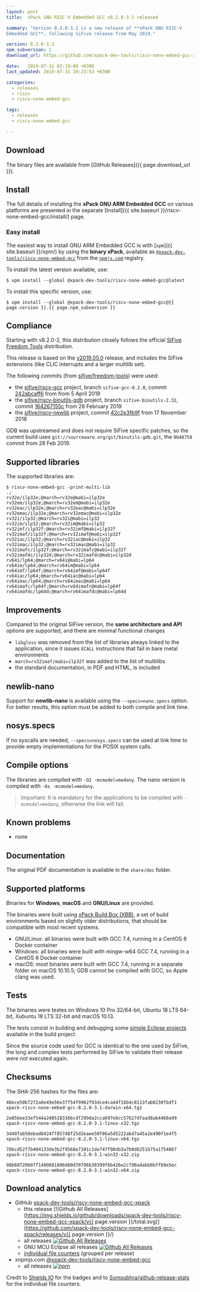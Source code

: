 ```yaml
---
layout: post
title:  xPack GNU RISC-V Embedded GCC v8.2.0-3.1 released

summary: "Version 8.2.0-3.1 is a new release of **xPack GNU RISC-V 
Embedded GCC**, following SiFive release from May 2019."

version: 8.2.0-3.1
npm_subversion: 1
download_url: https://github.com/xpack-dev-tools/riscv-none-embed-gcc-xpack/releases/tag/v8.2.0-3.1/

date:   2019-07-31 03:19:00 +0300
last_updated: 2019-07-31 19:23:53 +0300

categories:
  - releases
  - riscv
  - riscv-none-embed-gcc

tags:
  - releases
  - riscv-none-embed-gcc

---
```


## Download

The binary files are available from [GitHub Releases]({{ page.download_url }}).

## Install

The full details of installing the **xPack GNU ARM Embedded GCC** on 
various platforms are presented in the separate 
[Install]({{ site.baseurl }}/riscv-none-embed-gcc/install/) page.

### Easy install 

The easiest way to install GNU ARM Embedded GCC is with 
[`xpm`]({{ site.baseurl }}/xpm/)
by using the **binary xPack**, available as 
[`@xpack-dev-tools/riscv-none-embed-gcc`](https://www.npmjs.com/package/@xpack-dev-tools/riscv-none-embed-gcc)
from the [`npmjs.com`](https://www.npmjs.com) registry.

To install the latest version available, use:

```console
$ xpm install --global @xpack-dev-tools/riscv-none-embed-gcc@latest
```

To install this specific version, use:

```console
$ xpm install --global @xpack-dev-tools/riscv-none-embed-gcc@{{ page.version }}.{{ page.npm_subversion }}
```

## Compliance

Starting with v8.2.0-2, this distribution closely follows the official 
[SiFive](https://www.sifive.com) 
[Freedom Tools](https://github.com/sifive/freedom-tools) distribution.

This release is based on the 
[v2019.05.0](https://github.com/sifive/freedom-tools/releases/tag/v2019.05.0) 
release, and includes the SiFive extensions (like CLIC interrupts and a 
larger multilib set).

The following commits (from [sifive/freedom-tools](https://github.com/sifive/freedom-tools/tree/master/src)) were used:

- the [sifive/riscv-gcc](https://github.com/sifive/riscv-gcc) project, 
branch `sifive-gcc-8.2.0`, commit
[242abcaff6](https://github.com/sifive/riscv-gcc/tree/242abcaff697d0a1ea12dccc975465e1bfeb8331)
from from 5 April 2019
- the [sifive/riscv-binutils-gdb](https://github.com/sifive/riscv-binutils-gdb) 
project, branch `sifive-binutils-2.32`, commit 
[164267155c](https://github.com/sifive/riscv-binutils-gdb/tree/164267155c96f91472a539ca78ac919993bc5b4e)
from 28 February 2019
- the [sifive/riscv-newlib](https://github.com/sifive/riscv-newlib) project,
commit [42c2e3fb9f](https://github.com/sifive/riscv-newlib/tree/42c2e3fb9f557d59b76d1a64bb6fb32707ff4530)
from 17 November 2018

GDB was upstreamed and does not require SiFive specific patches, 
so the current build uses 
`git://sourceware.org/git/binutils-gdb.git`, the `9b40759` commit from 
28 Feb 2019.

## Supported libraries

The supported libraries are:

```console
$ riscv-none-embed-gcc -print-multi-lib
.;
rv32e/ilp32e;@march=rv32e@mabi=ilp32e
rv32em/ilp32e;@march=rv32em@mabi=ilp32e
rv32eac/ilp32e;@march=rv32eac@mabi=ilp32e
rv32emac/ilp32e;@march=rv32emac@mabi=ilp32e
rv32i/ilp32;@march=rv32i@mabi=ilp32
rv32im/ilp32;@march=rv32im@mabi=ilp32
rv32imf/ilp32f;@march=rv32imf@mabi=ilp32f
rv32imaf/ilp32f;@march=rv32imaf@mabi=ilp32f
rv32iac/ilp32;@march=rv32iac@mabi=ilp32
rv32imac/ilp32;@march=rv32imac@mabi=ilp32
rv32imafc/ilp32f;@march=rv32imafc@mabi=ilp32f
rv32imafdc/ilp32d;@march=rv32imafdc@mabi=ilp32d
rv64i/lp64;@march=rv64i@mabi=lp64
rv64im/lp64;@march=rv64im@mabi=lp64
rv64imf/lp64f;@march=rv64imf@mabi=lp64f
rv64iac/lp64;@march=rv64iac@mabi=lp64
rv64imac/lp64;@march=rv64imac@mabi=lp64
rv64imafc/lp64f;@march=rv64imafc@mabi=lp64f
rv64imafdc/lp64d;@march=rv64imafdc@mabi=lp64d
```

## Improvements

Compared to the original SiFive version, the **same architecture and API** 
options are supported, and there are minimal functional changes 

- `libgloss` was removed from the list of libraries always linked to the 
  application, since it issues `ECALL`
  instructions that fail in bare metal environments
- `march=rv32imaf/mabi=ilp32f` was added to the list of multilibs
- the standard documentation, in PDF and HTML, is included 

## newlib-nano

Support for **newlib-nano** is available using the 
`--specs=nano.specs` option. For better results, this option must be 
added to both compile and link time.

## nosys.specs

If no syscalls are needed, `--specs=nosys.specs` can be used at link 
time to provide empty implementations for the POSIX system calls.

## Compile options

The libraries are compiled with `-O2 -mcmodel=medany`. The nano version is
compiled with `-Os -mcmodel=medany`.

> Important: It is mandatory for the applications to be compiled with 
`-mcmodel=medany`, otherwise the link will fail.

## Known problems

- none

## Documentation

The original PDF documentation is available in the `share/doc` folder.

## Supported platforms

Binaries for **Windows**, **macOS** and **GNU/Linux** are provided.

The binaries were built using 
[xPack Build Box (XBB)](https://github.com/xpack/xpack-build-box), a set 
of build environments based on slightly older distributions, that should be 
compatible with most recent systems.

- GNU/Linux: all binaries were built with GCC 7.4, running in a CentOS 6 
  Docker container
- Windows: all binaries were built with mingw-w64 GCC 7.4, running in a 
  CentOS 6 Docker container 
- macOS: most binaries were built with GCC 7.4, running in a separate  
  folder on macOS 10.10.5; GDB cannot be compiled with GCC, so Apple 
  clang was used.

## Tests

The binaries were testes on Windows 10 Pro 32/64-bit, Ubuntu 18 LTS 64-bit,
Xubuntu 18 LTS 32-bit and macOS 10.13.

The tests consist in building and debugging some 
[simple Eclipse projects](https://github.com/xpack-dev-tools/riscv-none-embed-gcc-xpack/tree/xpack/tests/eclipse)
available in the build project.

Since the source code used for GCC is identical to the one used by SiFive, the
long and complex tests performed by SiFive to validate their release were not
executed again.

## Checksums

The SHA-256 hashes for the files are:

```
48ece50b7272a8e49e56e37f54f9962f93dce4ca44f1bb4c8113fab0230fbdf1 
xpack-riscv-none-embed-gcc-8.2.0-3.1-darwin-x64.tgz

2e856ee33ef544a2405183366cdf299da2cca697e8cc57627dfaad8ab4460a99 
xpack-riscv-none-embed-gcc-8.2.0-3.1-linux-x32.tgz

3d40fab50ebad8424ff85748f25d2eaee50f86a5d5222abd7a45a2e490f1e4f5 
xpack-riscv-none-embed-gcc-8.2.0-3.1-linux-x64.tgz

78bcd52f7b404133de3b2f9568e7101c1de747f98db3a7b0d6251b75a1754867 
xpack-riscv-none-embed-gcc-8.2.0-3.1-win32-x32.zip

98b60720607f1400081806d60d70796b30399f8b426e2c790a4abb0bffb9e5ec 
xpack-riscv-none-embed-gcc-8.2.0-3.1-win32-x64.zip
```

## Download analytics

- GitHub [xpack-dev-tools/riscv-none-embed-gcc-xpack](https://github.com/xpack-dev-tools/riscv-none-embed-gcc-xpack/)
  * this release [![Github All Releases](https://img.shields.io/github/downloads/xpack-dev-tools/riscv-none-embed-gcc-xpack/v{{ page.version }}/total.svg)](https://github.com/xpack-dev-tools/riscv-none-embed-gcc-xpack/releases/v{{ page.version }}/)
  - all releases [![Github All Releases](https://img.shields.io/github/downloads/xpack-dev-tools/riscv-none-embed-gcc-xpack/total.svg)](https://github.com/xpack-dev-tools/riscv-none-embed-gcc-xpack/releases/)
  - GNU MCU Eclipse all releases [![Github All Releases](https://img.shields.io/github/downloads/gnu-mcu-eclipse/riscv-none-gcc/total.svg)](https://github.com/gnu-mcu-eclipse/riscv-none-gcc/releases/)
  - [individual file counters](https://www.somsubhra.com/github-release-stats/?username=xpack-dev-tools&repository=riscv-none-embed-gcc-xpack) (grouped per release)
- xnpmjs.com [@xpack-dev-tools/riscv-none-embed-gcc](https://www.npmjs.com/package/@xpack-dev-tools/riscv-none-embed-gcc)
  - all releases [![npm](https://img.shields.io/npm/dt/@xpack-dev-tools/riscv-none-embed-gcc.svg)](https://www.npmjs.com/package/@xpack-dev-tools/riscv-none-embed-gcc/)

Credit to [Shields IO](https://shields.io) for the badges and to 
[Somsubhra/github-release-stats](https://github.com/Somsubhra/github-release-stats) 
for the individual file counters.
